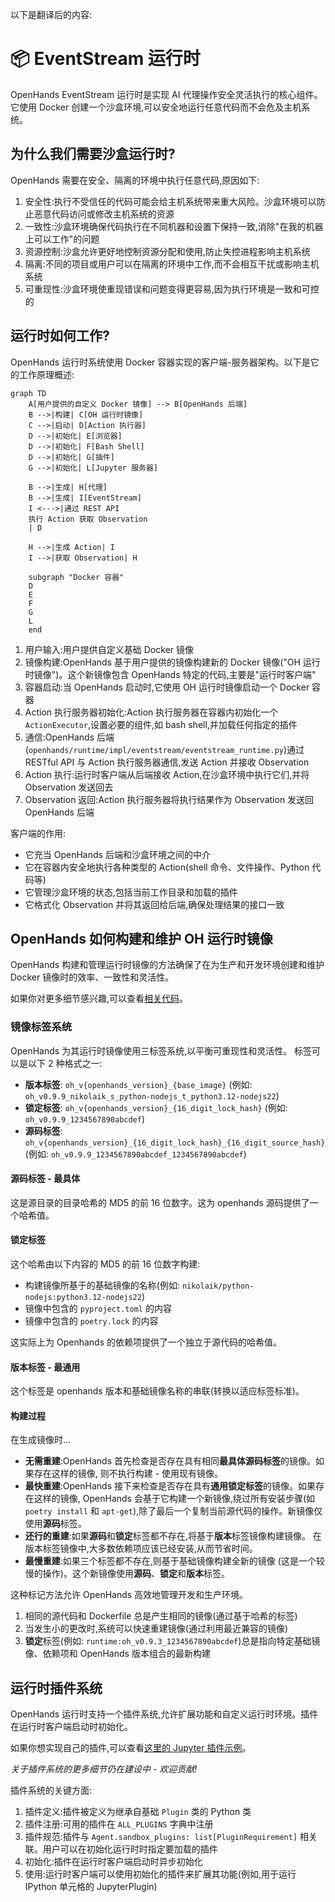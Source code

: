以下是翻译后的内容:

# 📦 EventStream 运行时

OpenHands EventStream 运行时是实现 AI 代理操作安全灵活执行的核心组件。
它使用 Docker 创建一个沙盒环境,可以安全地运行任意代码而不会危及主机系统。

## 为什么我们需要沙盒运行时?

OpenHands 需要在安全、隔离的环境中执行任意代码,原因如下:

1. 安全性:执行不受信任的代码可能会给主机系统带来重大风险。沙盒环境可以防止恶意代码访问或修改主机系统的资源
2. 一致性:沙盒环境确保代码执行在不同机器和设置下保持一致,消除"在我的机器上可以工作"的问题
3. 资源控制:沙盒允许更好地控制资源分配和使用,防止失控进程影响主机系统
4. 隔离:不同的项目或用户可以在隔离的环境中工作,而不会相互干扰或影响主机系统
5. 可重现性:沙盒环境使重现错误和问题变得更容易,因为执行环境是一致和可控的

## 运行时如何工作?

OpenHands 运行时系统使用 Docker 容器实现的客户端-服务器架构。以下是它的工作原理概述:

```mermaid
graph TD
    A[用户提供的自定义 Docker 镜像] --> B[OpenHands 后端]
    B -->|构建| C[OH 运行时镜像]
    C -->|启动| D[Action 执行器]
    D -->|初始化| E[浏览器]
    D -->|初始化| F[Bash Shell]
    D -->|初始化| G[插件]
    G -->|初始化| L[Jupyter 服务器]

    B -->|生成| H[代理]
    B -->|生成| I[EventStream]
    I <--->|通过 REST API
    执行 Action 获取 Observation
    | D

    H -->|生成 Action| I
    I -->|获取 Observation| H

    subgraph "Docker 容器"
    D
    E
    F
    G
    L
    end
```

1. 用户输入:用户提供自定义基础 Docker 镜像
2. 镜像构建:OpenHands 基于用户提供的镜像构建新的 Docker 镜像("OH 运行时镜像")。这个新镜像包含 OpenHands 特定的代码,主要是"运行时客户端"
3. 容器启动:当 OpenHands 启动时,它使用 OH 运行时镜像启动一个 Docker 容器
4. Action 执行服务器初始化:Action 执行服务器在容器内初始化一个 `ActionExecutor`,设置必要的组件,如 bash shell,并加载任何指定的插件
5. 通信:OpenHands 后端(`openhands/runtime/impl/eventstream/eventstream_runtime.py`)通过 RESTful API 与 Action 执行服务器通信,发送 Action 并接收 Observation
6. Action 执行:运行时客户端从后端接收 Action,在沙盒环境中执行它们,并将 Observation 发送回去
7. Observation 返回:Action 执行服务器将执行结果作为 Observation 发送回 OpenHands 后端

客户端的作用:
- 它充当 OpenHands 后端和沙盒环境之间的中介
- 它在容器内安全地执行各种类型的 Action(shell 命令、文件操作、Python 代码等)
- 它管理沙盒环境的状态,包括当前工作目录和加载的插件
- 它格式化 Observation 并将其返回给后端,确保处理结果的接口一致

## OpenHands 如何构建和维护 OH 运行时镜像

OpenHands 构建和管理运行时镜像的方法确保了在为生产和开发环境创建和维护 Docker 镜像时的效率、一致性和灵活性。

如果你对更多细节感兴趣,可以查看[相关代码](https://github.com/All-Hands-AI/OpenHands/blob/main/openhands/runtime/utils/runtime_build.py)。

### 镜像标签系统

OpenHands 为其运行时镜像使用三标签系统,以平衡可重现性和灵活性。
标签可以是以下 2 种格式之一:

- **版本标签**: `oh_v{openhands_version}_{base_image}` (例如: `oh_v0.9.9_nikolaik_s_python-nodejs_t_python3.12-nodejs22`)
- **锁定标签**: `oh_v{openhands_version}_{16_digit_lock_hash}` (例如: `oh_v0.9.9_1234567890abcdef`)
- **源码标签**: `oh_v{openhands_version}_{16_digit_lock_hash}_{16_digit_source_hash}`
  (例如: `oh_v0.9.9_1234567890abcdef_1234567890abcdef`)

#### 源码标签 - 最具体

这是源目录的目录哈希的 MD5 的前 16 位数字。这为 openhands 源码提供了一个哈希值。

#### 锁定标签

这个哈希由以下内容的 MD5 的前 16 位数字构建:
- 构建镜像所基于的基础镜像的名称(例如: `nikolaik/python-nodejs:python3.12-nodejs22`)
- 镜像中包含的 `pyproject.toml` 的内容
- 镜像中包含的 `poetry.lock` 的内容

这实际上为 Openhands 的依赖项提供了一个独立于源代码的哈希值。

#### 版本标签 - 最通用

这个标签是 openhands 版本和基础镜像名称的串联(转换以适应标签标准)。

#### 构建过程

在生成镜像时...

- **无需重建**:OpenHands 首先检查是否存在具有相同**最具体源码标签**的镜像。如果存在这样的镜像,
  则不执行构建 - 使用现有镜像。
- **最快重建**:OpenHands 接下来检查是否存在具有**通用锁定标签**的镜像。如果存在这样的镜像,
  OpenHands 会基于它构建一个新镜像,绕过所有安装步骤(如 `poetry install` 和
  `apt-get`),除了最后一个复制当前源代码的操作。新镜像仅使用**源码**标签。
- **还行的重建**:如果**源码**和**锁定**标签都不存在,将基于**版本**标签镜像构建镜像。
  在版本标签镜像中,大多数依赖项应该已经安装,从而节省时间。
- **最慢重建**:如果三个标签都不存在,则基于基础镜像构建全新的镜像
  (这是一个较慢的操作)。这个新镜像使用**源码**、**锁定**和**版本**标签。

这种标记方法允许 OpenHands 高效地管理开发和生产环境。

1. 相同的源代码和 Dockerfile 总是产生相同的镜像(通过基于哈希的标签)
2. 当发生小的更改时,系统可以快速重建镜像(通过利用最近兼容的镜像)
3. **锁定**标签(例如: `runtime:oh_v0.9.3_1234567890abcdef`)总是指向特定基础镜像、依赖项和 OpenHands 版本组合的最新构建

## 运行时插件系统

OpenHands 运行时支持一个插件系统,允许扩展功能和自定义运行时环境。插件在运行时客户端启动时初始化。

如果你想实现自己的插件,可以查看[这里的 Jupyter 插件示例](https://github.com/All-Hands-AI/OpenHands/blob/ecf4aed28b0cf7c18d4d8ff554883ba182fc6bdd/openhands/runtime/plugins/jupyter/__init__.py#L21-L55)。

*关于插件系统的更多细节仍在建设中 - 欢迎贡献!*

插件系统的关键方面:

1. 插件定义:插件被定义为继承自基础 `Plugin` 类的 Python 类
2. 插件注册:可用的插件在 `ALL_PLUGINS` 字典中注册
3. 插件规范:插件与 `Agent.sandbox_plugins: list[PluginRequirement]` 相关联。用户可以在初始化运行时时指定要加载的插件
4. 初始化:插件在运行时客户端启动时异步初始化
5. 使用:运行时客户端可以使用初始化的插件来扩展其功能(例如,用于运行 IPython 单元格的 JupyterPlugin)
